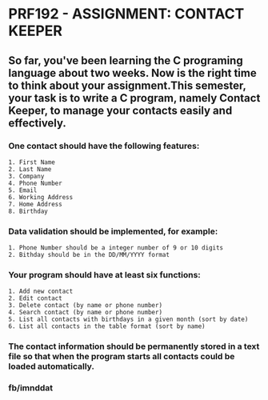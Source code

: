 # PRF192 - ASSIGNMENT: CONTACT KEEPER

## So far, you've been learning the C programing language about two weeks. Now is the right time to think about your assignment.This semester, your task is to write a C program, namely Contact Keeper, to manage your contacts easily and effectively.

### One contact should have the following features:
	1. First Name
	2. Last Name
	3. Company
	4. Phone Number
 	5. Email
 	6. Working Address
 	7. Home Address
 	8. Birthday
 
### Data validation should be implemented, for example:
 	1. Phone Number should be a integer number of 9 or 10 digits
 	2. Bithday should be in the DD/MM/YYYY format 
 
### Your program should have at least six functions:
	1. Add new contact
	2. Edit contact
 	3. Delete contact (by name or phone number)
 	4. Search contact (by name or phone number)
	5. List all contacts with birthdays in a given month (sort by date)
 	6. List all contacts in the table format (sort by name)
 
### The contact information should be permanently stored in a text file so that when the program starts all contacts could be loaded automatically.

### fb/imnddat
